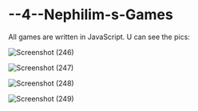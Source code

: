 # --4--Nephilim-s-Games

All games are written in JavaScript. U can see the pics:

![Screenshot (246)](https://user-images.githubusercontent.com/105174357/204757827-98128455-aa9e-4361-b4cb-0dcad3129cd6.png)

![Screenshot (247)](https://user-images.githubusercontent.com/105174357/204757878-7ff403bb-db38-455d-9844-ebd9b0e07dc1.png)

![Screenshot (248)](https://user-images.githubusercontent.com/105174357/204757932-21ae71c8-7382-4915-85b6-c65f69540cc5.png)

![Screenshot (249)](https://user-images.githubusercontent.com/105174357/204757952-a536f0d5-bb93-4c80-a1a3-4622c525e444.png)
